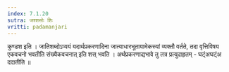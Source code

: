 ```yaml
---
index: 7.1.20
sutra: जश्शसोः शिः
vritti: padamanjari
---
```


  कुण्डश इति । जातिशब्दोऽप्ययं यदार्थप्रकरणादिना जात्याधारभूतायामेकस्यां व्यक्तौ वर्तते, तदा वृत्तिविषय एकवचनो भवतीति संख्यैकवचनात् इति शस् भवति । अर्थप्रकरणाद्यभावे तु तत्र प्रत्युदाहृतम् - घट्ंअघट्ंअ ददातीति ॥